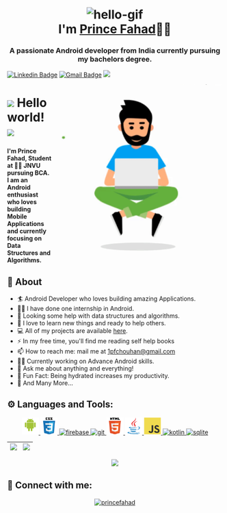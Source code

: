 <!-- <h1 align="center">Hi 👋, I'm Prince Fahad</h1> -->
<h1 align="center"> <img src="https://user-images.githubusercontent.com/94643962/147745763-4624fe1f-5ae5-4475-bbbc-e252678884f4.gif" alt="hello-gif"> <br >I'm <a href="https://www.linkedin.com/in/princefahad/">Prince Fahad</a>👨‍💻</h1>

<h3 align="center">A passionate Android developer from India currently pursuing my bachelors degree.</h3>

[![Linkedin Badge](https://img.shields.io/badge/devprincefahad-30302f?style=flat&logo=linkedin)](https://www.linkedin.com/in/princefahad/)
[![Gmail Badge](https://img.shields.io/badge/1pfchouhan@gmail.com-30302f?style=flat&logo=Gmail&logoColor=white)](mailto:1pfchouhan@gmail.com)
![](https://visitor-badge.glitch.me/badge?page_id=devprincefahad) 

<img align="right" alt="GIF" src="https://github.com/dheerajkotwani/dheerajkotwani/blob/master/web_character_dheeraj.gif" width="400px" />

# <img src="https://github.com/TheDudeThatCode/TheDudeThatCode/blob/master/Assets/Hi.gif" width="29px"> Hello world!&nbsp;<img src="https://github.com/TheDudeThatCode/TheDudeThatCode/blob/master/Assets/Earth.gif" width="24px">           
#### I'm Prince Fahad, Student at 👨‍💻 JNVU pursuing BCA.  I am an Android enthusiast who loves building Mobile Applications and currently focusing on Data Structures and Algorithms.  

## 🧐 About
- 🏄‍ Android Developer who loves building amazing Applications.
- 👨‍💻 I have done one internship in Android.
- 🤔 Looking some help with data structures and algorithms.
- 🌱 I love to learn new things and ready to help others.
- 💻 All of my projects are available [here](https://github.com/devprincefahad?tab=repositories).
- ⚡ In my free time, you'll find me reading self help books
- 📫 How to reach me: mail me at [1pfchouhan@gmail.com](mailto:1pfchouhan@gmail.com)
- 🧙‍♂️ Currently working on Advance Android skills.
- 💬 Ask me about anything and everything! 
- 🎨 Fun Fact: Being hydrated increases my productivity.
- 👯 And Many More...

<!-- <p align="left"> <a href="https://github.com/ryo-ma/github-profile-trophy"><img src="https://github-profile-trophy.vercel.app/?username=devprincefahad" alt="devprincefahad" /></a> </p> -->

## ⚙ Languages and Tools:
<p align="center"> <a href="https://developer.android.com" target="_blank" rel="noreferrer"> <img src="https://raw.githubusercontent.com/devicons/devicon/master/icons/android/android-original-wordmark.svg" alt="android" width="40" height="40"/> </a> <a href="https://www.w3schools.com/css/" target="_blank" rel="noreferrer"> <img src="https://raw.githubusercontent.com/devicons/devicon/master/icons/css3/css3-original-wordmark.svg" alt="css3" width="40" height="40"/> </a> <a href="https://firebase.google.com/" target="_blank" rel="noreferrer"> <img src="https://www.vectorlogo.zone/logos/firebase/firebase-icon.svg" alt="firebase" width="40" height="40"/> </a> <a href="https://git-scm.com/" target="_blank" rel="noreferrer"> <img src="https://www.vectorlogo.zone/logos/git-scm/git-scm-icon.svg" alt="git" width="40" height="40"/> </a> <a href="https://www.w3.org/html/" target="_blank" rel="noreferrer"> <img src="https://raw.githubusercontent.com/devicons/devicon/master/icons/html5/html5-original-wordmark.svg" alt="html5" width="40" height="40"/> </a> <a href="https://www.java.com" target="_blank" rel="noreferrer"> <img src="https://raw.githubusercontent.com/devicons/devicon/master/icons/java/java-original.svg" alt="java" width="40" height="40"/> </a> <a href="https://developer.mozilla.org/en-US/docs/Web/JavaScript" target="_blank" rel="noreferrer"> <img src="https://raw.githubusercontent.com/devicons/devicon/master/icons/javascript/javascript-original.svg" alt="javascript" width="40" height="40"/> </a> <a href="https://kotlinlang.org" target="_blank" rel="noreferrer"> <img src="https://www.vectorlogo.zone/logos/kotlinlang/kotlinlang-icon.svg" alt="kotlin" width="40" height="40"/> </a> <a href="https://www.sqlite.org/" target="_blank" rel="noreferrer"> <img src="https://www.vectorlogo.zone/logos/sqlite/sqlite-icon.svg" alt="sqlite" width="40" height="40"/> </a> </p>

|<img src="https://github-readme-stats.vercel.app/api?username=devprincefahad&&show_icons=true&&hide_border=false&&count_private=true&include_all_commits=true"/>|<img src="https://github-readme-streak-stats.herokuapp.com/?user=devprincefahad&&hide_border=false&&show_icons=true"/>|
|---|---|

<p align="center">
  <img src="https://github-readme-stats.vercel.app/api/top-langs/?username=devprincefahad&layout=compact"/>
</p>

## 💬 Connect with me:
<p align="center">
<a align="center" href="https://linkedin.com/in/princefahad" target="blank"><img align="center" src="https://raw.githubusercontent.com/rahuldkjain/github-profile-readme-generator/master/src/images/icons/Social/linked-in-alt.svg" alt="princefahad" height="30" width="40" /></a>
</p>

<!-- <img align="center" src="https://github-readme-stats.vercel.app/api/top-langs?username=devprincefahad&show_icons=true&locale=en&layout=compact" alt="devprincefahad" />

<img align="center" src="https://github-readme-stats.vercel.app/api?username=devprincefahad&show_icons=true&locale=en" alt="devprincefahad" />

<img align="center" src="https://github-readme-streak-stats.herokuapp.com/?user=devprincefahad&" alt="devprincefahad" /> -->
